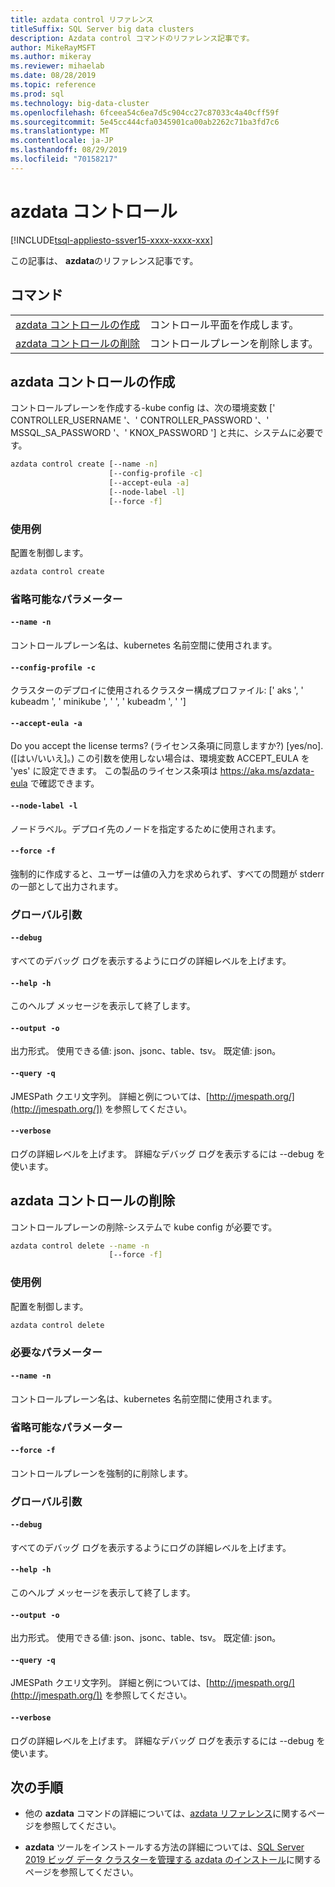```yaml
---
title: azdata control リファレンス
titleSuffix: SQL Server big data clusters
description: Azdata control コマンドのリファレンス記事です。
author: MikeRayMSFT
ms.author: mikeray
ms.reviewer: mihaelab
ms.date: 08/28/2019
ms.topic: reference
ms.prod: sql
ms.technology: big-data-cluster
ms.openlocfilehash: 6fceea54c6ea7d5c904cc27c87033c4a40cff59f
ms.sourcegitcommit: 5e45cc444cfa0345901ca00ab2262c71ba3fd7c6
ms.translationtype: MT
ms.contentlocale: ja-JP
ms.lasthandoff: 08/29/2019
ms.locfileid: "70158217"
---
```

# <a name="azdata-control"></a>azdata コントロール

[!INCLUDE[tsql-appliesto-ssver15-xxxx-xxxx-xxx](../includes/tsql-appliesto-ssver15-xxxx-xxxx-xxx.md)]  

この記事は、 **azdata**のリファレンス記事です。 

## <a name="commands"></a>コマンド
|     |     |
| --- | --- |
[azdata コントロールの作成](#azdata-control-create) | コントロール平面を作成します。
[azdata コントロールの削除](#azdata-control-delete) | コントロールプレーンを削除します。
## <a name="azdata-control-create"></a>azdata コントロールの作成
コントロールプレーンを作成する-kube config は、次の環境変数 [' CONTROLLER_USERNAME '、' CONTROLLER_PASSWORD '、' MSSQL_SA_PASSWORD '、' KNOX_PASSWORD '] と共に、システムに必要です。
```bash
azdata control create [--name -n] 
                      [--config-profile -c]  
                      [--accept-eula -a]  
                      [--node-label -l]  
                      [--force -f]
```
### <a name="examples"></a>使用例
配置を制御します。
```bash
azdata control create
```
### <a name="optional-parameters"></a>省略可能なパラメーター
#### `--name -n`
コントロールプレーン名は、kubernetes 名前空間に使用されます。
#### `--config-profile -c`
クラスターのデプロイに使用されるクラスター構成プロファイル: [' aks ', ' kubeadm ', ' minikube ', ' ', ' kubeadm ', ' ']
#### `--accept-eula -a`
Do you accept the license terms? (ライセンス条項に同意しますか?) [yes/no]. ([はい/いいえ]。) この引数を使用しない場合は、環境変数 ACCEPT_EULA を 'yes' に設定できます。 この製品のライセンス条項は https://aka.ms/azdata-eula で確認できます。
#### `--node-label -l`
ノードラベル。デプロイ先のノードを指定するために使用されます。
#### `--force -f`
強制的に作成すると、ユーザーは値の入力を求められず、すべての問題が stderr の一部として出力されます。
### <a name="global-arguments"></a>グローバル引数
#### `--debug`
すべてのデバッグ ログを表示するようにログの詳細レベルを上げます。
#### `--help -h`
このヘルプ メッセージを表示して終了します。
#### `--output -o`
出力形式。  使用できる値: json、jsonc、table、tsv。  既定値: json。
#### `--query -q`
JMESPath クエリ文字列。 詳細と例については、[http://jmespath.org/](http://jmespath.org/]) を参照してください。
#### `--verbose`
ログの詳細レベルを上げます。 詳細なデバッグ ログを表示するには --debug を使います。
## <a name="azdata-control-delete"></a>azdata コントロールの削除
コントロールプレーンの削除-システムで kube config が必要です。
```bash
azdata control delete --name -n 
                      [--force -f]
```
### <a name="examples"></a>使用例
配置を制御します。
```bash
azdata control delete
```
### <a name="required-parameters"></a>必要なパラメーター
#### `--name -n`
コントロールプレーン名は、kubernetes 名前空間に使用されます。
### <a name="optional-parameters"></a>省略可能なパラメーター
#### `--force -f`
コントロールプレーンを強制的に削除します。
### <a name="global-arguments"></a>グローバル引数
#### `--debug`
すべてのデバッグ ログを表示するようにログの詳細レベルを上げます。
#### `--help -h`
このヘルプ メッセージを表示して終了します。
#### `--output -o`
出力形式。  使用できる値: json、jsonc、table、tsv。  既定値: json。
#### `--query -q`
JMESPath クエリ文字列。 詳細と例については、[http://jmespath.org/](http://jmespath.org/]) を参照してください。
#### `--verbose`
ログの詳細レベルを上げます。 詳細なデバッグ ログを表示するには --debug を使います。

## <a name="next-steps"></a>次の手順

- 他の **azdata** コマンドの詳細については、[azdata リファレンス](reference-azdata.md)に関するページを参照してください。 

- **azdata** ツールをインストールする方法の詳細については、[SQL Server 2019 ビッグ データ クラスターを管理する azdata のインストール](deploy-install-azdata.md)に関するページを参照してください。
